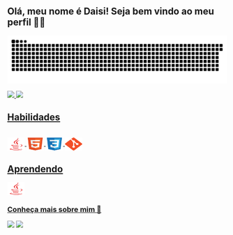 ## Olá, meu nome é Daisi! Seja bem vindo ao meu perfil 🤸‍♀️

![snake gif](https://github.com/DaisiAlves/DaisiAlves/blob/output/github-contribution-grid-snake.svg)


 <div>
   <a href="https://github.com/DaisiAlves">
   <img height="150em"  src="https://github-readme-stats.vercel.app/api?username=DaisiAlves&show_icons=true&theme=rose&include_all_commits=true&count_private=true"/>
   <img height="150em"  src="https://github-readme-stats.vercel.app/api/top-langs/?username=DaisiAlves&layout=compact&langs_count=6&theme=rose"/>

   
</div>

## Habilidades 
    
<div style="display: inline_block"><br>
  <img align="center" alt="Js" height="30" width="40" src="https://raw.githubusercontent.com/devicons/devicon/master/icons/java/java-plain.svg ">
  <img align="center" alt="HTML" height="30" width="40" src="https://raw.githubusercontent.com/devicons/devicon/master/icons/html5/html5-original.svg ">
  <img align="center" alt="CSS" height="30" width="40" src="https://raw.githubusercontent.com/devicons/devicon/master/icons/css3/css3-original.svg ">
  <img align="center" alt="Js" height="30" width="40" src="https://raw.githubusercontent.com/devicons/devicon/master/icons/git/git-plain.svg ">

  
</div>


## Aprendendo 
<img align="center" alt="Js" height="30" width="40" src="https://raw.githubusercontent.com/devicons/devicon/master/icons/java/java-plain.svg ">
 
<br>
 
### Conheça mais sobre mim 🌟
 
<div>
  <a href="https://instagram.com/daisi_vieira" target="_blank"><img src="https://img.shields.io/badge/-Instagram-%23E4405F?style=for-the- badge&logo=instagram&logoColor=white" target="_blank"></a>
  <a href="https://www.linkedin.com/in/ricardohdias" target="_blank"><img src="https://img.shields.io/badge/-LinkedIn-%230077B5?style= for-the-badge&logo=linkedin&logoColor=white" target="_blank"></a>
</div>

